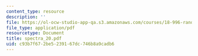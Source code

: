 ```yaml
---
content_type: resource
description: ''
file: https://ol-ocw-studio-app-qa.s3.amazonaws.com/courses/18-996-random-matrix-theory-and-its-applications-spring-2004/c93b7f672be5239167dc746b8a9cadb6_spectra_20.pdf
file_type: application/pdf
resourcetype: Document
title: spectra_20.pdf
uid: c93b7f67-2be5-2391-67dc-746b8a9cadb6
---
```

